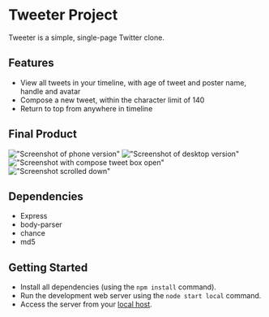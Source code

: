 # Tweeter Project

Tweeter is a simple, single-page Twitter clone.

## Features
- View all tweets in your timeline, with age of tweet and poster name, handle and avatar
- Compose a new tweet, within the character limit of 140
- Return to top from anywhere in timeline

## Final Product

!["Screenshot of phone version"](https://github.com/marcelloak/tinyapp/blob/master/docs/phone-version.png)
!["Screenshot of desktop version"](https://github.com/marcelloak/tinyapp/blob/master/docs/desktop-version.png)
!["Screenshot with compose tweet box open"](https://github.com/marcelloak/tinyapp/blob/master/docs/compose-tweet.png)
!["Screenshot scrolled down"](https://github.com/marcelloak/tinyapp/blob/master/docs/scrolled-down.png)

## Dependencies

- Express
- body-parser
- chance
- md5

## Getting Started

- Install all dependencies (using the `npm install` command).
- Run the development web server using the `node start local` command.
- Access the server from your [local host](http://localhost:8080).